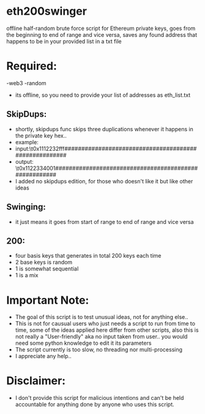 # eth200swinger
offline half-random brute force script for Ethereum private keys, goes from the beginning to end of range and vice versa, saves any found address that happens to be in your provided list in a txt file
# Required:
-web3
-random
- its offline, so you need to provide your list of addresses as eth_list.txt
## SkipDups:
- shortly, skipdups func skips three duplications whenever it happens in the private key hex..
- example:
- input:\t0x1112232fff######################################################
- output: \t0x1122334001######################################################
- I added no skipdups edition, for those who doesn't like it but like other ideas 
## Swinging:
- it just means it goes from start of range to end of range and vice versa
## 200:
- four basis keys that generates in total 200 keys each time
- 2 base keys is random
- 1 is somewhat sequential
- 1 is a mix
# Important Note:
* The goal of this script is to test unusual ideas, not for anything else..
* This is not for causual users who just needs a script to run from time to time, some of the ideas applied here differ from other scripts, also this is not really a "User-friendly" aka no input taken from user.. you would need some python knowledge to edit it its parameters 
* The script currently is too slow, no threading nor multi-processing
* I appreciate any help..
# Disclaimer:
* I don't provide this script for malicious intentions and can't be held accountable for anything done by anyone who uses this script.
